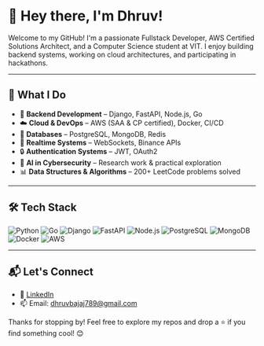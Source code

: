 # 👋 Hey there, I'm Dhruv!

Welcome to my GitHub! I'm a passionate Fullstack Developer, AWS Certified Solutions Architect, and a Computer Science student at VIT. I enjoy building backend systems, working on cloud architectures, and participating in hackathons.

---

## 🧠 What I Do

- 🔧 **Backend Development** – Django, FastAPI, Node.js, Go
- ☁️ **Cloud & DevOps** – AWS (SAA & CP certified), Docker, CI/CD
- 📂 **Databases** – PostgreSQL, MongoDB, Redis
- 📡 **Realtime Systems** – WebSockets, Binance APIs
- 🔒 **Authentication Systems** – JWT, OAuth2
- 🧠 **AI in Cybersecurity** – Research work & practical exploration
- 📊 **Data Structures & Algorithms** – 200+ LeetCode problems solved

---
## 🛠️ Tech Stack

![Python](https://img.shields.io/badge/-Python-black?style=flat-square&logo=python)
![Go](https://img.shields.io/badge/-Go-blue?style=flat-square&logo=go)
![Django](https://img.shields.io/badge/-Django-darkgreen?style=flat-square&logo=django)
![FastAPI](https://img.shields.io/badge/-FastAPI-teal?style=flat-square&logo=fastapi)
![Node.js](https://img.shields.io/badge/-Node.js-black?style=flat-square&logo=node.js)
![PostgreSQL](https://img.shields.io/badge/-PostgreSQL-blue?style=flat-square&logo=postgresql)
![MongoDB](https://img.shields.io/badge/-MongoDB-darkgreen?style=flat-square&logo=mongodb)
![Docker](https://img.shields.io/badge/-Docker-blue?style=flat-square&logo=docker)
![AWS](https://img.shields.io/badge/-AWS-orange?style=flat-square&logo=amazon-aws)

---

## 📬 Let's Connect

- 💼 [LinkedIn](https://www.linkedin.com/in/dhruv-bajaj-10ab42242/)
- 📫 Email: dhruvbajaj789@gmail.com
<!-- - 🌐 Portfolio: [your-website.com](https://your-website.com) -->


Thanks for stopping by! Feel free to explore my repos and drop a ⭐ if you find something cool! 😊
